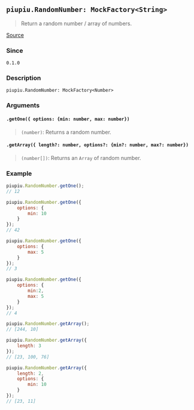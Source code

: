 ## `piupiu.RandomNumber: MockFactory<String>`
> Return a random number / array of numbers.

[Source](https://github.com/thomasbrodusch/piupiu/blob/develop/src/randomizers/randomNumber.ts)

### Since
`0.1.0`

### Description
`piupiu.RandomNumber: MockFactory<Number>`

### Arguments
#### `.getOne({ options: {min: number, max: number})`
> `(number)`: Returns a random number.
#### `.getArray({ length?: number, options?: {min?: number, max?: number})`
>`(number[])`: Returns an `Array` of random number.



### Example
```javascript
piupiu.RandomNumber.getOne(); 
// 12
```
```javascript
piupiu.RandomNumber.getOne({
    options: {
        min: 10
    }
}); 
// 42
```
```javascript
piupiu.RandomNumber.getOne({
    options: {
        max: 5
    }
}); 
// 3
```
```javascript
piupiu.RandomNumber.getOne({
    options: {
        min:2,
        max: 5
    }
}); 
// 4
```

```javascript
piupiu.RandomNumber.getArray(); 
// [244, 10]
```
```javascript
piupiu.RandomNumber.getArray({
    length: 3
}); 
// [23, 100, 76]
```

```javascript
piupiu.RandomNumber.getArray({
    length: 2,
    options: {
        min: 10
    }
}); 
// [23, 11]
```

